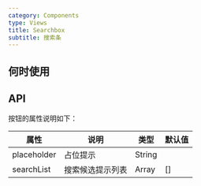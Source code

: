 ```yaml
---
category: Components
type: Views
title: Searchbox
subtitle: 搜索条
---
```



## 何时使用


## API


按钮的属性说明如下：

属性 | 说明 | 类型 | 默认值
-----|-----|-----|------
placeholder | 占位提示 | String | |
searchList | 搜索候选提示列表 | Array | []

